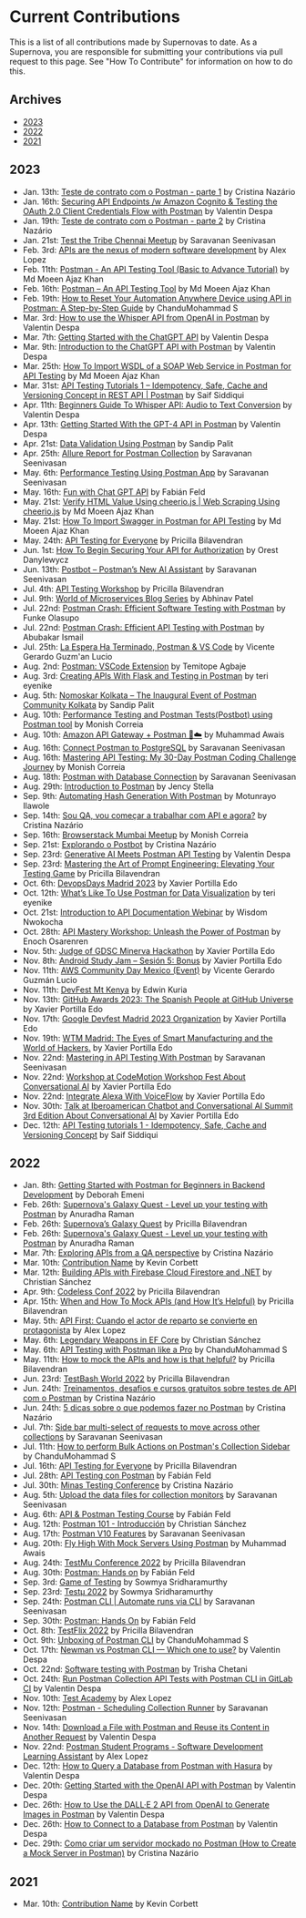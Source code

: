 # Current Contributions

This is a list of all contributions made by Supernovas to date. 
As a Supernova, you are responsible for submitting your contributions via pull request to this page.
See "How To Contribute" for information on how to do this.

## Archives
- [2023](https://github.com/postman-open-technologies/Postman-Supernova-Program/blob/main/pages/contributions/Current-Contributions.md#2023)
- [2022](https://github.com/postman-open-technologies/Postman-Supernova-Program/blob/main/pages/contributions/Current-Contributions.md#2022)
- [2021](https://github.com/postman-open-technologies/Postman-Supernova-Program/blob/main/pages/contributions/Current-Contributions.md#2021)

## 2023
- Jan. 13th: [Teste de contrato com o Postman - parte 1](https://www.youtube.com/watch?v=PFMXOyTjgcE) by Cristina Nazário
- Jan. 16th: [Securing API Endpoints /w Amazon Cognito & Testing the OAuth 2.0 Client Credentials Flow with Postman](https://medium.com/apis-with-valentine/securing-your-api-endpoints-with-amazon-cognito-and-testing-the-oauth-2-0-49d9d527dc6d) by Valentin Despa
- Jan. 19th: [Teste de contrato com o Postman - parte 2](https://youtu.be/cHmLtTx1US4) by Cristina Nazário
- Jan. 21st: [Test the Tribe Chennai Meetup](https://www.thetesttribe.com/the-test-tribe-7th-chennai-meetup/) by Saravanan Seenivasan
- Feb. 3rd: [APIs are the nexus of modern software development](https://twitter.com/alopezari/status/1621495341106216963) by Alex Lopez
- Feb. 11th: [Postman - An API Testing Tool (Basic to Advance Tutorial)](https://www.youtube.com/watch?v=b8X24Afl_G4&list=PL3IwAics3J0ef1VZCgmwRuZASzAi7eNcT) by Md Moeen Ajaz Khan
- Feb. 16th: [Postman – An API Testing Tool](https://www.codewithmmak.com/postman/) by Md Moeen Ajaz Khan
- Feb. 19th: [How to Reset Your Automation Anywhere Device using API in Postman: A Step-by-Step Guide](https://chandmohammad.hashnode.dev/how-to-reset-your-automation-anywhere-device-using-api-in-postman-a-step-by-step-guide) by ChanduMohammad S
- Mar. 3rd: [How to use the Whisper API from OpenAI in Postman](https://medium.com/apis-with-valentine/how-to-use-the-whisper-api-from-openai-in-postman-9a9a9f97807c) by Valentin Despa
- Mar. 7th: [Getting Started with the ChatGPT API](https://medium.com/apis-with-valentine/getting-started-with-the-chatgpt-api-4d884b20f6d0) by Valentin Despa
- Mar. 9th: [Introduction to the ChatGPT API with Postman](https://youtu.be/rlLwSr-wIAg) by Valentin Despa
- Mar. 25th: [How To Import WSDL of a SOAP Web Service in Postman for API Testing](https://youtu.be/k9oE4lDKcog) by Md Moeen Ajaz Khan
- Mar. 31st: [API Testing Tutorials 1 – Idempotency, Safe, Cache and Versioning Concept in REST API | Postman](https://www.youtube.com/watch?v=tqzcJFJ60nM) by Saif Siddiqui
- Apr. 11th: [Beginners Guide To Whisper API: Audio to Text Conversion](https://youtu.be/WuiI7FG2L1k) by Valentin Despa
- Apr. 13th: [Getting Started With the GPT-4 API in Postman](https://medium.com/p/beab175bcd17) by Valentin Despa
- Apr. 21st: [Data Validation Using Postman](https://medium.com/@sandippalit009/data-validation-using-postman-91960e874a6a) by Sandip Palit
- Apr. 25th: [Allure Report for Postman Collection](https://www.youtube.com/watch?v=e7b0X-XIhfA) by Saravanan Seenivasan
- May. 6th: [Performance Testing Using Postman App](https://youtu.be/V6dwjg0qrUk) by Saravanan Seenivasan
- May. 16th: [Fun with Chat GPT API](https://www.linkedin.com/posts/intive_webinar-fun-with-chatgpt-api-parte-2-activity-7063910307903004672-ceae/) by Fabián Feld
- May. 21st: [Verify HTML Value Using cheerio.js | Web Scraping Using cheerio.js](https://youtu.be/2IUA5rc7PmI) by Md Moeen Ajaz Khan
- May. 21st: [How To Import Swagger in Postman for API Testing](https://youtu.be/kl0EBu4nROk) by Md Moeen Ajaz Khan
- May. 24th: [API Testing for Everyone](https://agiletestingdays.us/2023/session/api-testing-for-everyone/) by Pricilla Bilavendran
- Jun. 1st: [How To Begin Securing Your API for Authorization](https://youtu.be/IGTe_POVghg) by Orest Danylewycz
- Jun. 13th: [Postbot – Postman’s New AI Assistant](https://youtu.be/cOgcuizbxGk) by Saravanan Seenivasan
- Jul. 4th: [API Testing Workshop](https://softecasia.org/speakers/) by Pricilla Bilavendran
- Jul. 9th: [World of Microservices Blog Series](https://www.linkedin.com/company/world-of-microservices/) by Abhinav Patel
- Jul. 22nd: [Postman Crash: Efficient Software Testing with Postman](https://tix.africa/buy/postman-crash-efficient-software-testing-with-postman) by Funke Olasupo
- Jul. 22nd: [Postman Crash: Efficient API Testing with Postman](https://tix.africa/buy/postman-crash-efficient-software-testing-with-postman) by Abubakar Ismail
- Jul. 25th: [La Espera Ha Terminado, Postman & VS Code](https://vicenteguzman.com/postman/2023-07-25-postman-and-vscode/) by Vicente Gerardo Guzm'an Lucio
- Aug. 2nd: [Postman: VSCode Extension](https://dev.to/temitopeagbaje/postman-vscode-extension-3ljc) by Temitope Agbaje
- Aug. 3rd: [Creating APIs With Flask and Testing in Postman](https://dev.to/terieyenike/creating-apis-with-flask-and-testing-in-postman-2ojn) by teri eyenike
- Aug. 5th: [Nomoskar Kolkata – The Inaugural Event of Postman Community Kolkata](https://lu.ma/pcknk) by Sandip Palit
- Aug. 10th: [Performance Testing and Postman Tests(Postbot) using Postman tool](https://youtu.be/a97qaLW2nEU) by Monish Correia
- Aug. 10th: [Amazon API Gateway + Postman 🚀☁️](https://tin-slouch-6e6.notion.site/Amazon-API-Gateway-Postman-3d12e4bf8d0a4bb2a2c88e0d5e884cdb?pvs=4) by Muhammad Awais
- Aug. 16th: [Connect Postman to PostgreSQL](https://www.linkedin.com/posts/sseenivasan89_connect-postman-to-postgresql-database-activity-7097568509030780930--5Z5?utm_source=share&utm_medium=member_desktop) by Saravanan Seenivasan
- Aug. 16th: [Mastering API Testing: My 30-Day Postman Coding Challenge Journey](https://medium.com/@monish.correia/mastering-api-testing-my-30-day-postman-coding-challenge-journey-16734e340f2a) by Monish Correia
- Aug. 18th: [Postman with Database Connection](https://www.linkedin.com/posts/sseenivasan89_connect-postman-to-mysql-database-postman-activity-7097896593399431168-RvYv?utm_source=share&utm_medium=member_desktop) by Saravanan Seenivasan
- Aug. 29th: [Introduction to Postman](https://events.teams.microsoft.com/event/a14ffa9f-5721-40ee-8b88-e0c3f03ece01@3255b33a-073d-47e4-a4fe-6ab59a3e668e) by Jency Stella
- Sep. 9th: [Automating Hash Generation With Postman](https://dev.to/tunrayoilawole/automating-hash-generation-with-postman-3i40) by Motunrayo Ilawole
- Sep. 14th: [Sou QA, vou começar a trabalhar com API e agora?](https://programador.tv/Watch?key=742e10ee-bd9b-484d-9c6b-08dbafd99b1b) by Cristina Nazário
- Sep. 16th: [Browserstack Mumbai Meetup](https://www.linkedin.com/feed/update/urn:li:activity:7108876695419416576?updateEntityUrn=urn%3Ali%3Afs_feedUpdate%3A%28V2%2Curn%3Ali%3Aactivity%3A7108876695419416576%29) by Monish Correia
- Sep. 21st: [Explorando o Postbot](https://programador.tv/Watch?key=5e3ca40d-7fef-453b-9c6c-08dbafd99b1b) by Cristina Nazário
- Sep. 23rd: [Generative AI Meets Postman API Testing](https://www.thetesttribe.com/testflix-2023-valentin-despa/) by Valentin Despa
- Sep. 23rd: [Mastering the Art of Prompt Engineering: Elevating Your Testing Game](https://www.youtube.com/watch?v=fgJm4flXCzo&t=4s) by Pricilla Bilavendran
- Oct. 6th: [DevopsDays Madrid 2023](https://devopsdays.org/madrid) by Xavier Portilla Edo
- Oct. 12th: [What’s Like To Use Postman for Data Visualization](https://www.linkedin.com/feed/update/urn:li:activity:7118727501878616064/) by teri eyenike
- Oct. 21st: [Introduction to API Documentation Webinar](https://x.com/TechnicalWriti6/status/1714615654995628299?s=20) by Wisdom Nwokocha
- Oct. 28th: [API Mastery Workshop: Unleash the Power of Postman](https://youtu.be/YywM20-23D8) by Enoch Osarenren
- Nov. 5th: [Judge of GDSC Minerva Hackathon](https://gdscminerva-devhack.devpost.com/) by Xavier Portilla Edo
- Nov. 8th: [Android Study Jam – Sesión 5: Bonus](https://gdg.community.dev/events/details/google-gdg-madrid-presents-android-study-jam-sesion-5-bonus/) by Xavier Portilla Edo
- Nov. 11th: [AWS Community Day Mexico (Event)](https://awscommunity.mx/communityday/) by Vicente Gerardo Guzmán Lucio
- Nov. 11th: [DevFest Mt Kenya](https://gdg.community.dev/events/details/google-gdg-nyeri-presents-devfest-mt-kenya/) by Edwin Kuria
- Nov. 13th: [GitHub Awards 2023: The Spanish People at GitHub Universe](https://www.codemotion.com/magazine/es/dev-life-es/github-awards-2023/) by Xavier Portilla Edo
- Nov. 17th: [Google Devfest Madrid 2023 Organization](https://gdg.community.dev/events/details/google-gdg-madrid-presents-google-devfest-madrid-2023/cohost-gdg-madrid) by Xavier Portilla Edo
- Nov. 19th: [WTM Madrid: The Eyes of Smart Manufacturing and the World of Hackers.](https://gdg.community.dev/events/details/google-gdg-madrid-presents-wtm-madrid-los-ojos-del-smart-manufacturing-y-el-mundo-de-los-hackers/) by Xavier Portilla Edo
- Nov. 22nd: [Mastering in API Testing With Postman](https://www.eventbrite.com/e/mastering-api-testing-with-postman-free-webinar-tickets-760690113607?utm-campaign=social&utm-content=attendeeshare&utm-medium=discovery&utm-term=listing&utm-source=cp&aff=ebdsshcopyurl) by Saravanan Seenivasan
- Nov. 22nd: [Workshop at CodeMotion Workshop Fest About Conversational AI](https://codemo.tech/EventbriteWorkshopFest) by Xavier Portilla Edo
- Nov. 22nd: [Integrate Alexa With VoiceFlow](https://dzone.com/articles/integrate-alexa-with-voiceflow) by Xavier Portilla Edo
- Nov. 30th: [Talk at Iberoamerican Chatbot and Conversational AI Summit 3rd Edition About Conversational AI](https://iberoamericanchatbot.com/en/#second-section) by Xavier Portilla Edo
- Dec. 12th: [API Testing tutorials 1 - Idempotency, Safe, Cache and Versioning Concept](https://mobiletestingtip.blogspot.com/2023/12/api-testing-tutorials-1-idempotency.html) by Saif Siddiqui

## 2022
- Jan. 8th: [Getting Started with Postman for Beginners in Backend Development](https://drive.google.com/file/d/1G3PRCh02T8VUm7PD7tHya6YFll5yucjB/view?usp=sharing) by Deborah Emeni
- Feb. 26th: [Supernova's Galaxy Quest - Level up your testing with Postman](https://www.airmeet.com/e/87505660-87f1-11ec-8191-5bcd4f3784e4) by Anuradha Raman
- Feb. 26th: [Supernova’s Galaxy Quest](https://lnkd.in/eCu4dwbC) by Pricilla Bilavendran
- Feb. 26th: [Supernova's Galaxy Quest - Level up your testing with Postman](https://www.airmeet.com/e/87505660-87f1-11ec-8191-5bcd4f3784e4) by Anuradha Raman
- Mar. 7th: [Exploring APIs from a QA perspective](https://ticode.com.br/portfolio/eventos/Palestra%20SENAI%2007-02-2022.jpeg) by Cristina Nazário
- Mar. 10th: [Contribution Name](https://google.com/) by Kevin Corbett
- Mar. 12th: [Building APIs with Firebase Cloud Firestore and .NET](https://gdg.community.dev/events/details/google-gdg-trelew-presents-creando-api-con-firebase-cloud-firestore-y-net/) by Christian Sánchez
- Apr. 9th: [Codeless Conf 2022](https://www.tech-talks.info/codeless-conf) by Pricilla Bilavendran
- Apr. 15th: [When and How To Mock APIs (and How It’s Helpful)](https://medium.com/p/d367fd237fb9) by Pricilla Bilavendran
- May. 5th: [API First: Cuando el actor de reparto se convierte en protagonista](https://www.meetup.com/releevant/events/285563986/) by Alex Lopez
- May. 6th: [Legendary Weapons in EF Core](https://youtu.be/qKV69gxs4JM) by Christian Sánchez
- May. 6th: [API Testing with Postman like a Pro](https://www.linkedin.com/posts/chandumohammad_join-postman-supernova-sule-balogun-olanrewaju-activity-6925498029097578496-GlJV) by ChanduMohammad S
- May. 11th: [How to mock the APIs and how is that helpful?](https://medium.com/p/d367fd237fb9) by Pricilla Bilavendran
- Jun. 23rd: [TestBash World 2022](https://twitter.com/ministryoftest/status/1539816866880823296) by Pricilla Bilavendran
- Jun. 24th: [Treinamentos, desafios e cursos gratuitos sobre testes de API com o Postman](https://medium.com/@cmnazariio/treinamentos-desafios-e-cursos-gratuitos-sobre-testes-de-api-com-o-postman-a0b90150180) by Cristina Nazário
- Jun. 24th: [5 dicas sobre o que podemos fazer no Postman](https://youtu.be/xejYUpv0UB0) by Cristina Nazário
- Jul. 7th: [Side bar multi-select of requests to move across other collections](https://youtu.be/Y0WoWgb1ig8) by Saravanan Seenivasan
- Jul. 11th: [How to perform Bulk Actions on Postman's Collection Sidebar](https://chandmohammad.hashnode.dev/how-to-perform-bulk-actions-on-postmans-collection-sidebar) by ChanduMohammad S
- Jul. 16th: [API Testing for Everyone](https://www.eventbrite.com/e/synapse-qa-meetup-api-testing-for-everyone-tickets-373500689617) by Pricilla Bilavendran
- Jul. 28th: [API Testing con Postman](https://www.linkedin.com/posts/intive_intive-oneintive-cultureoflearning-activity-6960265573742059520-tELy?utm_source=linkedin_share&utm_medium=member_desktop_web) by Fabián Feld
- Jul. 30th: [Minas Testing Conference](https://minastestingconference.com.br/) by Cristina Nazário
- Aug. 5th: [Upload the data files for collection monitors](https://www.youtube.com/watch?v=C3Vk3_xRdfE) by Saravanan Seenivasan
- Aug. 6th: [API & Postman Testing Course](https://www.linkedin.com/company/nahual/mycompany/) by Fabián Feld
- Aug. 12th: [Postman 101 - Introducción](https://gdg.community.dev/events/details/google-gdg-san-pedro-sula-presents-postman-101-introduccion/) by Christian Sánchez
- Aug. 17th: [Postman V10 Features](https://youtube.com/shorts/A1Ls5Us7nj0?feature=share) by Saravanan Seenivasan
- Aug. 20th: [Fly High With Mock Servers Using Postman](https://docs.google.com/presentation/d/1GTd-WuulhW5jnaLd8aNbnYCS-Zcro3eDLQym-svNWE8) by Muhammad Awais
- Aug. 24th: [TestMu Conference 2022](https://youtu.be/_HRoTySWtY8) by Pricilla Bilavendran
- Aug. 30th: [Postman: Hands on](https://www.linkedin.com/feed/update/urn:li:activity:6966020051636248577/) by Fabián Feld
- Sep. 3rd: [Game of Testing](https://www.linkedin.com/posts/game-of-testing_gamification-banglore-testing-activity-6951393852305850368-67zA?utm_source=linkedin_share&utm_medium=android_app) by Sowmya Sridharamurthy
- Sep. 23rd: [Testμ 2022](https://www.lambdatest.com/testuconf-2022/) by Sowmya Sridharamurthy
- Sep. 24th: [Postman CLI | Automate runs via CLI](https://youtu.be/3CLU7Y37zDs) by Saravanan Seenivasan
- Sep. 30th: [Postman: Hands On](https://youtu.be/3ou0P-cnyac) by Fabián Feld
- Oct. 8th: [TestFlix 2022](https://www.thetesttribe.com/testflix-2022/) by Pricilla Bilavendran
- Oct. 9th: [Unboxing of Postman CLI](https://chandmohammad.hashnode.dev/unboxing-of-postman-cli) by ChanduMohammad S
- Oct. 17th: [Newman vs Postman CLI — Which one to use?](https://medium.com/p/f05386303544) by Valentin Despa
- Oct. 22nd: [Software testing with Postman](https://www.eventbrite.com/e/software-testing-with-postman-tickets-423573849787) by Trisha Chetani
- Oct. 24th: [Run Postman Collection API Tests with Postman CLI in GitLab CI](https://medium.com/p/73857e27a4cc) by Valentin Despa
- Nov. 10th: [Test Academy](https://event.testacademy.es/malaga/index.php/events/adoptando-un-enfoque-api-first/) by Alex Lopez
- Nov. 12th: [Postman - Scheduling Collection Runner](https://youtu.be/XkxBD3mm6Ow) by Saravanan Seenivasan
- Nov. 14th: [Download a File with Postman and Reuse its Content in Another Request](https://medium.com/apis-with-valentine/download-a-file-with-postman-and-reuse-its-content-in-another-request-bb477396ac37) by Valentin Despa
- Nov. 22nd: [Postman Student Programs - Software Development Learning Assistant](https://www.youtube.com/watch?v=lK3zEgrEM44) by Alex Lopez
- Dec. 12th: [How to Query a Database from Postman with Hasura](https://medium.com/p/cde4f9c96699) by Valentin Despa
- Dec. 20th: [Getting Started with the OpenAI API with Postman](https://medium.com/p/52fea7f8131a) by Valentin Despa
- Dec. 26th: [How to Use the DALL·E 2 API from OpenAI to Generate Images in Postman](https://medium.com/p/687aa5419e77) by Valentin Despa
- Dec. 26th: [How to Connect to a Database from Postman](https://medium.com/p/fd19804eaba0) by Valentin Despa
- Dec. 29th: [Como criar um servidor mockado no Postman (How to Create a Mock Server in Postman)](https://youtu.be/L13M5EgFxp0) by Cristina Nazário

## 2021
- Mar. 10th: [Contribution Name](https://google.com/) by Kevin Corbett
